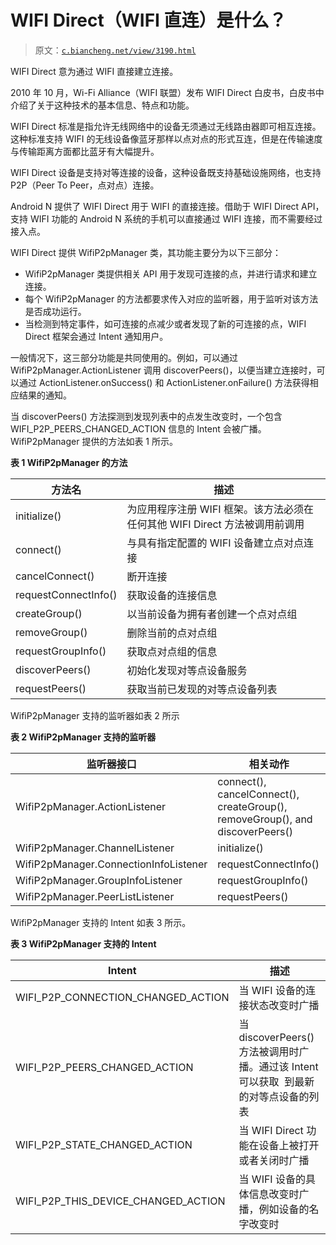 # WIFI Direct（WIFI 直连）是什么？

> 原文：[`c.biancheng.net/view/3190.html`](http://c.biancheng.net/view/3190.html)

WIFI Direct 意为通过 WIFI 直接建立连接。

2010 年 10 月，Wi-Fi Alliance（WIFI 联盟）发布 WIFI Direct 白皮书，白皮书中介绍了关于这种技术的基本信息、特点和功能。

WIFI Direct 标准是指允许无线网络中的设备无须通过无线路由器即可相互连接。这种标准支持 WIFI 的无线设备像蓝牙那样以点对点的形式互连，但是在传输速度与传输距离方面都比蓝牙有大幅提升。

WIFI Direct 设备是支持对等连接的设备，这种设备既支持基础设施网络，也支持 P2P（Peer To Peer，点对点）连接。

Android N 提供了 WIFI Direct 用于 WIFI 的直接连接。借助于 WIFI Direct API，支持 WIFI 功能的 Android N 系统的手机可以直接通过 WIFI 连接，而不需要经过接入点。

WIFI Direct 提供 WifiP2pManager 类，其功能主要分为以下三部分：

*   WifiP2pManager 类提供相关 API 用于发现可连接的点，并进行请求和建立连接。
*   每个 WifiP2pManager 的方法都要求传入对应的监听器，用于监听对该方法是否成功运行。
*   当检测到特定事件，如可连接的点减少或者发现了新的可连接的点，WIFI Direct 框架会通过 Intent 通知用户。

一般情况下，这三部分功能是共同使用的。例如，可以通过 WifiP2pManager.ActionListener 调用 discoverPeers()，以便当建立连接时，可以通过 ActionListener.onSuccess() 和 ActionListener.onFailure() 方法获得相应结果的通知。

当 discoverPeers() 方法探测到发现列表中的点发生改变时，一个包含 WIFI_P2P_PEERS_CHANGED_ACTION 信息的 Intent 会被广播。WifiP2pManager 提供的方法如表 1 所示。

**表 1 WifiP2pManager 的方法**

| 方法名 | 描述 |
| --- | --- |
| initialize() | 为应用程序注册 WIFI 框架。该方法必须在任何其他 WIFI Direct 方法被调用前调用 |
| connect() | 与具有指定配置的 WIFI 设备建立点对点连接 |
| cancelConnect() | 断开连接 |
| requestConnectInfo() | 获取设备的连接信息 |
| createGroup() | 以当前设备为拥有者创建一个点对点组 |
| removeGroup() | 删除当前的点对点组 |
| requestGroupInfo() | 获取点对点组的信息 |
| discoverPeers() | 初始化发现对等点设备服务 |
| requestPeers() | 获取当前已发现的对等点设备列表 |

WifiP2pManager 支持的监听器如表 2 所示

**表 2 WifiP2pManager 支持的监听器**

| 监听器接口 | 相关动作 |
| --- | --- |
| WifiP2pManager.ActionListener | connect(), cancelConnect(), createGroup(), removeGroup(), and discoverPeers() |
| WifiP2pManager.ChannelListener | initialize() |
| WifiP2pManager.ConnectionInfoListener | requestConnectInfo() |
| WifiP2pManager.GroupInfoListener | requestGroupInfo() |
| WifiP2pManager.PeerListListener | requestPeers() |

WifiP2pManager 支持的 Intent 如表 3 所示。

**表 3 WifiP2pManager 支持的 Intent**

| Intent | 描述 |
| --- | --- |
| WIFI_P2P_CONNECTION_CHANGED_ACTION | 当 WIFI 设备的连接状态改变时广播 |
| WIFI_P2P_PEERS_CHANGED_ACTION | 当 discoverPeers() 方法被调用时广播。通过该 Intent 可以获取  到最新的对等点设备的列表 |
| WIFI_P2P_STATE_CHANGED_ACTION | 当 WIFI Direct 功能在设备上被打开或者关闭时广播 |
| WIFI_P2P_THIS_DEVICE_CHANGED_ACTION | 当 WIFI 设备的具体信息改变时广播，例如设备的名字改变时 |